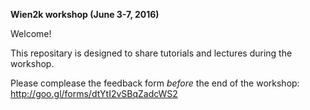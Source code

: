 **Wien2k workshop (June 3-7, 2016)**

Welcome!

This repositary is designed to share tutorials and lectures during the workshop.

Please complease the feedback form _before_ the end of the workshop: http://goo.gl/forms/dtYtI2vSBqZadcWS2

